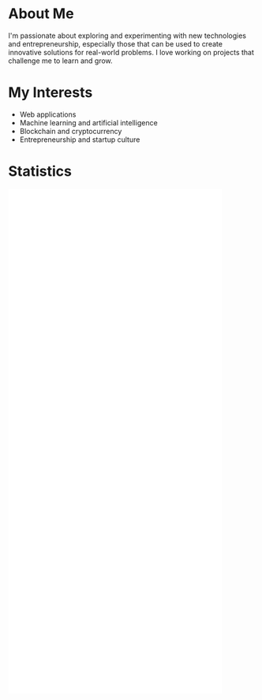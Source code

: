 # About Me
I'm passionate about exploring and experimenting with new technologies and entrepreneurship, especially those that can be used to create innovative solutions for real-world problems. I love working on projects that challenge me to learn and grow.

# My Interests
- Web applications
- Machine learning and artificial intelligence
- Blockchain and cryptocurrency
- Entrepreneurship and startup culture

# Statistics
![Metrics](/github-metrics.svg)
